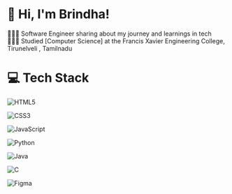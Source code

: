 <!-- Level 3: Add custom code -->

# 👋 Hi, I'm Brindha!
👩🏻‍💻 Software Engineer sharing about my journey and learnings in tech<br/>
👩🏻‍🎓 Studied [Computer Science] at the Francis Xavier Engineering College, Tirunelveli , Tamilnadu<br/>


<!-- GitHub stats from https://github.com/anuraghazra/github-readme-stats -->

# 💻 Tech Stack
<!-- Badges from https://github.com/Ileriayo/markdown-badges -->
![HTML5](https://img.shields.io/badge/html5-%23E34F26.svg?style=for-the-badge&logo=html5&logoColor=white)

![CSS3](https://img.shields.io/badge/css3-%231572B6.svg?style=for-the-badge&logo=css3&logoColor=white)

![JavaScript](https://img.shields.io/badge/javascript-%23323330.svg?style=for-the-badge&logo=javascript&logoColor=%23F7DF1E)

![Python](https://img.shields.io/badge/python-3670A0?style=for-the-badge&logo=python&logoColor=ffdd54)

![Java](https://img.shields.io/badge/java-%23ED8B00.svg?style=for-the-badge&logo=openjdk&logoColor=white)

![C](https://img.shields.io/badge/c-%2300599C.svg?style=for-the-badge&logo=c&logoColor=white)<br/>

![Figma](https://img.shields.io/badge/figma-%23F24E1E.svg?style=for-the-badge&logo=figma&logoColor=white)



